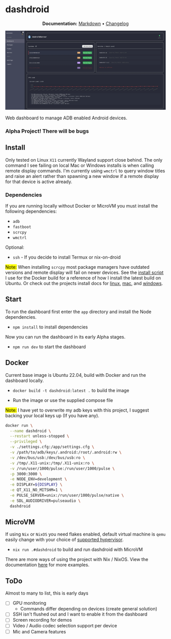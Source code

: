 # dashdroid

<p align="center">
  <strong>Documentation:</strong>
  <a href="./docs/main.md">Markdown</a>
  •
  <a href="./CHANGELOG.md">Changelog</a>
</p>
<p align="center">
  <!-- <img src="doc/src/demo.gif" alt="Demo GIF"> -->
  <img src="docs/assets/images/dashdroid-panel.webp">
</p>

Web dashboard to manage ADB enabled Android devices.

### Alpha Project! There will be bugs

## Install

Only tested on Linux `X11` currently Wayland support close behind. The only command I see failing on local Mac or Windows installs is when calling remote display commands. I'm currently using `wmctrl` to query window titles and raise an alert rather than spawning a new window if a remote display for that device is active already.

### Dependencies
If you are running locally without Docker or MicroVM you must install the following dependencies:
- `adb`
- `fastboot`
- `scrcpy`
- `wmctrl`

Optional:
- `ssh` - If you decide to install Termux or nix-on-droid

<mark>Note:</mark> When installing `scrcpy` most package managers have outdated versions and remote display will fail on newer devices. See the [install script](https://github.com/noflcl/dashdroid/blob/main/download_scrcpy.sh) I use for the Docker build for a reference of how I install the latest build on Ubuntu. Or check out the projects install docs for [linux](https://github.com/Genymobile/scrcpy/blob/master/doc/linux.md), [mac](https://github.com/Genymobile/scrcpy/blob/master/doc/macos.md), and [windows](https://github.com/Genymobile/scrcpy/blob/master/doc/windows.md).

## Start

To run the dashboard first enter the `app` directory and install the Node dependencies.

- `npm install` to install dependencies

Now you can run the dashboard in its early Alpha stages.

- `npm run dev` to start the dashboard

## Docker

Current base image is Ubuntu 22.04, build with Docker and run the dashboard locally.

- `docker build -t dashdroid:latest .` to build the image

- Run the image or use the supplied compose file

<mark>Note:</mark> I have yet to overwrite my adb keys with this project, I suggest backing your local keys up (If you have any).

```bash
docker run \
  --name dashdroid \
  --restart unless-stopped \
  --privileged \
  -v ./settings.cfg:/app/settings.cfg \
  -v /path/to/adb/keys/.android:/root/.android:rw \
  -v /dev/bus/usb:/dev/bus/usb:ro \
  -v /tmp/.X11-unix:/tmp/.X11-unix:ro \
  -v /run/user/1000/pulse:/run/user/1000/pulse \
  -p 3000:3000 \
  -e NODE_ENV=development \
  -e DISPLAY=${DISPLAY} \
  -e QT_X11_NO_MITSHM=1 \
  -e PULSE_SERVER=unix:/run/user/1000/pulse/native \
  -e SDL_AUDIODRIVER=pulseaudio \
  dashdroid
```

## MicroVM

If using `Nix` or `NixOS` you need flakes enabled, default virtual machine is `qemu` easily change with your choice of [supported hypervisor]("https://github.com/astro/microvm.nix#hypervisors").

- `nix run .#dashdroid` to build and run dashdroid with MicroVM

There are more ways of using the project with Nix / NixOS. View the documentation [here](docs/nixos.md) for more examples.

## ToDo

Almost to many to list, this is early days

  - [ ] GPU monitoring
    - Commands differ depending on devices (create general solution)
  - [ ] SSH isn't flushed out and I want to enable it from the dashboard
  - [ ] Screen recording for demos
  - [ ] Video / Audio codec selection support per device
  - [ ] Mic and Camera features
